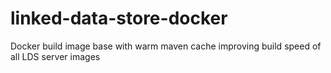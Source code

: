 # linked-data-store-docker
Docker build image base with warm maven cache improving build speed of all LDS server images
